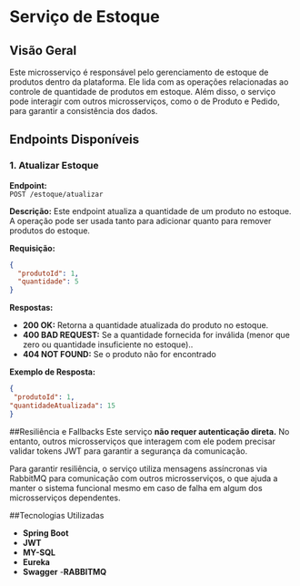 # Serviço de Estoque

## Visão Geral
Este microsserviço é responsável pelo gerenciamento de estoque de produtos dentro da plataforma. Ele lida com as operações relacionadas ao controle de quantidade de produtos em estoque. Além disso, o serviço pode interagir com outros microsserviços, como o de Produto e Pedido, para garantir a consistência dos dados.

## Endpoints Disponíveis
### 1. Atualizar Estoque
**Endpoint:**  
`POST /estoque/atualizar`

**Descrição:**
Este endpoint atualiza a quantidade de um produto no estoque. A operação pode ser usada tanto para adicionar quanto para remover produtos do estoque.


**Requisição:**
```json
{
  "produtoId": 1,
  "quantidade": 5
}
```

**Respostas:**
- **200 OK:** Retorna a quantidade atualizada do produto no estoque.
- **400 BAD REQUEST:** Se a quantidade fornecida for inválida (menor que zero ou quantidade insuficiente no estoque)..
- **404 NOT FOUND:** Se o produto não for encontrado

**Exemplo de Resposta:**
```json
{
 "produtoId": 1,
"quantidadeAtualizada": 15
}
```
##Resiliência e Fallbacks
Este serviço **não requer autenticação direta.** No entanto, outros microsserviços que interagem com ele podem precisar validar tokens JWT para garantir a segurança da comunicação.

Para garantir resiliência, o serviço utiliza mensagens assíncronas via RabbitMQ para comunicação com outros microsserviços, o que ajuda a manter o sistema funcional mesmo em caso de falha em algum dos microsserviços dependentes.

##Tecnologias Utilizadas
- **Spring Boot**
- **JWT**
- **MY-SQL**
- **Eureka**
- **Swagger**
-**RABBITMQ**


